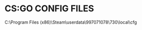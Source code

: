 CS:GO CONFIG FILES
=====================
C:\Program Files (x86)\Steam\userdata\997071078\730\local\cfg
